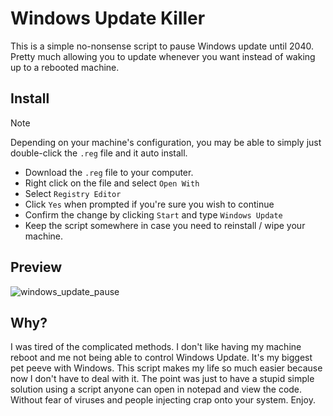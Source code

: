 # Windows Update Killer
This is a simple no-nonsense script to pause Windows update until 2040.
Pretty much allowing you to update whenever you want instead of waking up to a rebooted machine.

## Install
> [!NOTE]
> Depending on your machine's configuration, you may be able to simply just double-click the `.reg` file and it auto install.

- Download the `.reg` file to your computer.
- Right click on the file and select `Open With`
- Select `Registry Editor`
- Click `Yes` when prompted if you're sure you wish to continue
- Confirm the change by clicking `Start` and type `Windows Update`
- Keep the script somewhere in case you need to reinstall / wipe your machine.

## Preview

![windows_update_pause](https://github.com/Aetherinox/Windows-Update-Killer/assets/118329232/e4ccae30-9cb2-420d-81a2-85519e306ea0)

## Why?
I was tired of the complicated methods. I don't like having my machine reboot and me not being able to control Windows Update. It's my biggest pet peeve with Windows. This script makes my life so much easier because now I don't have to deal with it. The point was just to have a stupid simple solution using a script anyone can open in notepad and view the code. Without fear of viruses and people injecting crap onto your system. Enjoy.
